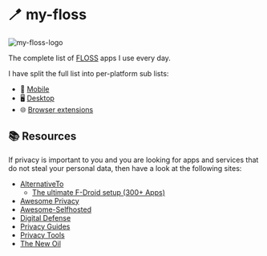 # 🪥 my-floss

![my-floss-logo](https://github.com/user-attachments/assets/4318673b-0d0e-4aa8-adab-3a863e29896c)

The complete list of <a href="https://wikipedia.org/wiki/Free_and_open-source_software">FLOSS</a> apps I use every day.

I have split the full list into per-platform sub lists:
- 📱 [Mobile](./mobile.md)
- 🖥️ [Desktop](./desktop.md)
- 🌐 [Browser extensions](./browser-extensions.md)

## 📚 Resources

If privacy is important to you and you are looking for apps and services that do not steal your personal data, then have a look at the following sites:
- [AlternativeTo](https://alternativeto.net/)
    - [The ultimate F-Droid setup (300+ Apps)](https://alternativeto.net/lists/28655/the-ultimate-f-droid-setup/)
- [Awesome Privacy](https://pluja.github.io/awesome-privacy/)
- [Awesome-Selfhosted](https://awesome-selfhosted.net/)
- [Digital Defense](https://digital-defense.io/)
- [Privacy Guides](https://www.privacyguides.org/)
- [Privacy Tools](https://www.privacytools.io/)
- [The New Oil](https://thenewoil.org/)

